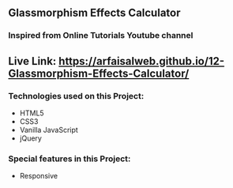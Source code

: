 ## Glassmorphism Effects Calculator
### Inspired from Online Tutorials Youtube channel
## Live Link: https://arfaisalweb.github.io/12-Glassmorphism-Effects-Calculator/ 

### Technologies used on this Project:
* HTML5
* CSS3
* Vanilla JavaScript
* jQuery
### Special features in this Project:
* Responsive